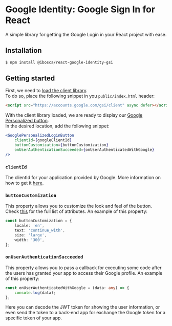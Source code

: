 # Google Identity: Google Sign In for React

A simple library for getting the Google Login in your React project with ease.

## Installation

```bash
$ npm install @ibosca/react-google-identity-gsi
```

## Getting started

First, we need to [load the client library](https://developers.google.com/identity/gsi/web/guides/client-library).    
To do so, place the following snippet in you `public/index.html` header:

```html
<script src="https://accounts.google.com/gsi/client" async defer></script>
```

With the client library loaded, we are ready to display our [Google Personalized button](https://developers.google.com/identity/gsi/web/guides/personalized-button).   
In the desired location, add the following snippet:

```jsx
<GooglePersonalizedLoginButton
    clientId={googleClientId}
    buttonCustomization={buttonCustomization}
    onUserAuthenticationSucceeded={onUserAuthenticatedWithGoogle}
/>
```




### `clientId` 
The clientId for your application provided by Google.
More information on how to get it [here](https://developers.google.com/identity/gsi/web/guides/get-google-api-clientid).

### `buttonCustomization`
This property allows you to customize the look and feel of the button.    
Check [this](https://developers.google.com/identity/gsi/web/reference/js-reference#GsiButtonConfiguration) for the full list of attributes.
An example of this property:

```typescript
const buttonCustomization = {
    locale: 'en',
    text: 'continue_with',
    size: 'large',
    width: '300',
};
```

### `onUserAuthenticationSucceeded`
This property allows you to pass a callback for executing some code after the users has granted your app to access their Google profile. 
An example of this property:    

```typescript
const onUserAuthenticatedWithGoogle = (data: any) => {
    console.log(data);
};
```

Here you can decode the JWT token for showing the user information, or even send the token to a back-end app for exchange the Google token for a specific token of your app.